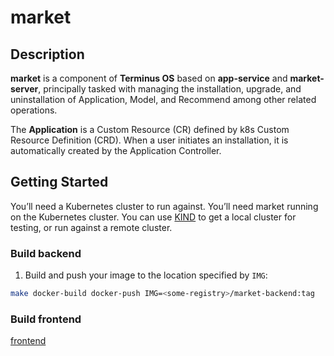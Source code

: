 # market

## Description
**market** is a component of **Terminus OS** based on **app-service** and **market-server**, principally tasked with managing the installation, upgrade, and uninstallation of Application, Model, and Recommend among other related operations.

The **Application** is a Custom Resource (CR) defined by k8s Custom Resource Definition (CRD). When a user initiates an installation, it is automatically created by the Application Controller.

## Getting Started
You’ll need a Kubernetes cluster to run against. You’ll need market running on the Kubernetes cluster. You can use [KIND](https://sigs.k8s.io/kind) to get a local cluster for testing, or run against a remote cluster. 

### Build backend
1. Build and push your image to the location specified by `IMG`:

```sh
make docker-build docker-push IMG=<some-registry>/market-backend:tag
```
### Build frontend
[frontend](./frontend/README.md)